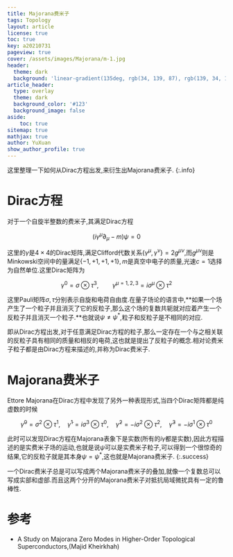 ```yaml
---
title: Majorana费米子
tags: Topology 
layout: article
license: true
toc: true
key: a20210731
pageview: true
cover: /assets/images/Majorana/m-1.jpg
header:
  theme: dark
  background: 'linear-gradient(135deg, rgb(34, 139, 87), rgb(139, 34, 139))'
article_header:
  type: overlay
  theme: dark
  background_color: '#123'
  background_image: false
aside:
    toc: true
sitemap: true
mathjax: true
author: YuXuan
show_author_profile: true
---
```

这里整理一下如何从Dirac方程出发,来衍生出Majorana费米子.
{:.info}
<!--more-->
# Dirac方程
对于一个自旋半整数的费米子,其满足Dirac方程

$$(i\gamma^\mu\partial_\mu-m)\psi=0$$

这里的$\gamma$是$4\times 4$的Dirac矩阵,满足Clifford代数关系$\{\gamma^\mu,\gamma^\nu\}=2g^{\mu\nu}$,而$g^{\mu\nu}$则是Minkowski空间中的量满足$\{-1,+1,+1,+1\},m$是真空中电子的质量,光速$c=1$选择为自然单位.这里Dirac矩阵为

$$\gamma^0=\sigma\otimes\tau^3,\qquad\gamma^{\mu=1,2,3}=i\sigma^\mu\otimes\tau^2$$

这里Pauli矩阵$\sigma,\tau$分别表示自旋和电荷自由度.在量子场论的语言中,**如果一个场产生了一个粒子并且消灭了它的反粒子,那么这个场的复数共轭就对应着产生一个反粒子并且消灭一个粒子.**也就说$\psi\neq\psi^*$,粒子和反粒子是不相同的对应.

即从Dirac方程出发,对于任意满足Dirac方程的粒子,那么一定存在一个与之相关联的反粒子具有相同的质量和相反的电荷,这也就是提出了反粒子的概念.相对论费米子粒子都是由Dirac方程来描述的,并称为Dirac费米子.

# Majorana费米子
Ettore Majorana在Dirac方程中发现了另外一种表现形式,当四个Dirac矩阵都是纯虚数的时候

$$\tilde{\gamma}^0=\sigma^2\otimes\tau^1,\quad\tilde{\gamma}^1=i\sigma^3\otimes\tau^0,\quad\tilde{\gamma}^2=-i\sigma^2\otimes\tau^2,\quad\tilde{\gamma}^3=-i\sigma^1\otimes\tau^0$$

此时可以发现Dirac方程在Majorana表象下是实数(所有的$i\tilde{\gamma}$都是实数),因此方程描述的是实费米子场的运动,也就是说$\psi$可以是实费米子粒子,可以得到一个很惊奇的结果,它的反粒子就是其本身$\psi=\psi^*$,这也就是Majorana费米子.
{:.success}

一个Dirac费米子总是可以写成两个Majorana费米子的叠加,就像一个复数总可以写成实部和虚部.而且这两个分开的Majorana费米子对抵抗局域微扰具有一定的鲁棒性.

# 参考
- A Study on Majorana Zero Modes in Higher-Order Topological Superconductors,(Majid Kheirkhah)


